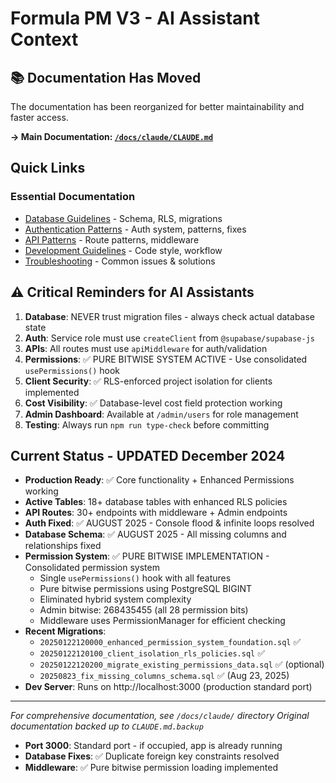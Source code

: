 # Formula PM V3 - AI Assistant Context

## 📚 Documentation Has Moved

The documentation has been reorganized for better maintainability and faster access.

**→ Main Documentation: [`/docs/claude/CLAUDE.md`](./docs/claude/CLAUDE.md)**

## Quick Links

### Essential Documentation
- [Database Guidelines](./docs/claude/DATABASE-GUIDELINES.md) - Schema, RLS, migrations
- [Authentication Patterns](./docs/claude/AUTHENTICATION-PATTERNS.md) - Auth system, patterns, fixes
- [API Patterns](./docs/claude/API-PATTERNS.md) - Route patterns, middleware
- [Development Guidelines](./docs/claude/DEVELOPMENT-GUIDELINES.md) - Code style, workflow
- [Troubleshooting](./docs/claude/TROUBLESHOOTING.md) - Common issues & solutions

## ⚠️ Critical Reminders for AI Assistants

1. **Database**: NEVER trust migration files - always check actual database state
2. **Auth**: Service role must use `createClient` from `@supabase/supabase-js`
3. **APIs**: All routes must use `apiMiddleware` for auth/validation
4. **Permissions**: ✅ PURE BITWISE SYSTEM ACTIVE - Use consolidated `usePermissions()` hook
5. **Client Security**: ✅ RLS-enforced project isolation for clients implemented
6. **Cost Visibility**: ✅ Database-level cost field protection working
7. **Admin Dashboard**: Available at `/admin/users` for role management
8. **Testing**: Always run `npm run type-check` before committing

## Current Status - UPDATED December 2024
- **Production Ready**: ✅ Core functionality + Enhanced Permissions working
- **Active Tables**: 18+ database tables with enhanced RLS policies
- **API Routes**: 30+ endpoints with middleware + Admin endpoints
- **Auth Fixed**: ✅ AUGUST 2025 - Console flood & infinite loops resolved
- **Database Schema**: ✅ AUGUST 2025 - All missing columns and relationships fixed
- **Permission System**: ✅ PURE BITWISE IMPLEMENTATION - Consolidated permission system
  - Single `usePermissions()` hook with all features
  - Pure bitwise permissions using PostgreSQL BIGINT
  - Eliminated hybrid system complexity
  - Admin bitwise: 268435455 (all 28 permission bits)
  - Middleware uses PermissionManager for efficient checking
- **Recent Migrations**: 
  - `20250122120000_enhanced_permission_system_foundation.sql` ✅
  - `20250122120100_client_isolation_rls_policies.sql` ✅  
  - `20250122120200_migrate_existing_permissions_data.sql` ✅ (optional)
  - `20250823_fix_missing_columns_schema.sql` ✅ (Aug 23, 2025)
- **Dev Server**: Runs on http://localhost:3000 (production standard port)

---
*For comprehensive documentation, see `/docs/claude/` directory*
*Original documentation backed up to `CLAUDE.md.backup`*
- **Port 3000**: Standard port - if occupied, app is already running
- **Database Fixes**: ✅ Duplicate foreign key constraints resolved
- **Middleware**: ✅ Pure bitwise permission loading implemented